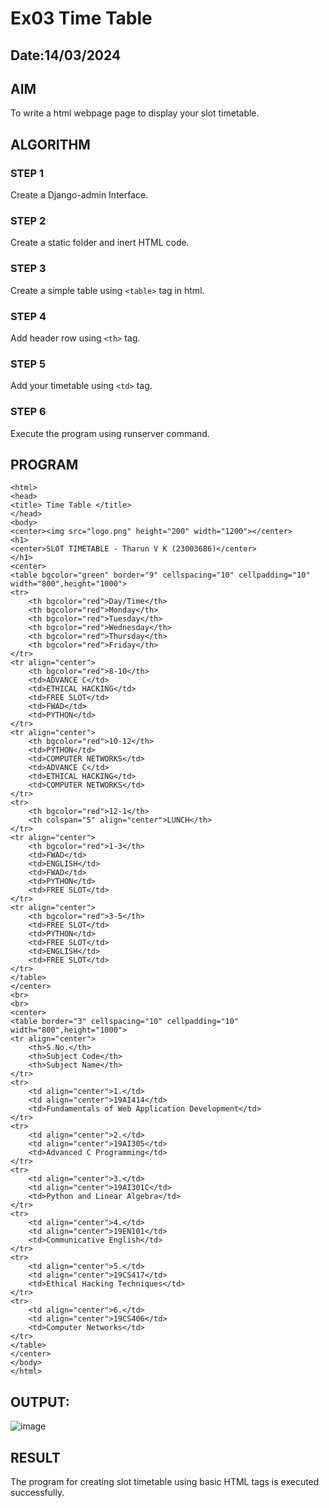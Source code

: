 # Ex03 Time Table
## Date:14/03/2024

## AIM
To write a html webpage page to display your slot timetable.

## ALGORITHM
### STEP 1
Create a Django-admin Interface.

### STEP 2
Create a static folder and inert HTML code.

### STEP 3
Create a simple table using ```<table>``` tag in html.

### STEP 4
Add header row using ```<th>``` tag.

### STEP 5
Add your timetable using ```<td>``` tag.

### STEP 6
Execute the program using runserver command.

## PROGRAM
```
<html>
<head>
<title> Time Table </title>
</head>
<body>
<center><img src="logo.png" height="200" width="1200"></center>
<h1>
<center>SLOT TIMETABLE - Tharun V K (23003686)</center>
</h1>
<center>
<table bgcolor="green" border="9" cellspacing="10" cellpadding="10" width="800",height="1000">
<tr>
    <th bgcolor="red">Day/Time</th>
    <th bgcolor="red">Monday</th>
    <th bgcolor="red">Tuesday</th>
    <th bgcolor="red">Wednesday</th>
    <th bgcolor="red">Thursday</th>
    <th bgcolor="red">Friday</th>   
</tr>
<tr align="center">
    <th bgcolor="red">8-10</th>
    <td>ADVANCE C</td>
    <td>ETHICAL HACKING</td>
    <td>FREE SLOT</td>
    <td>FWAD</td>
    <td>PYTHON</td>   
</tr>
<tr align="center">
    <th bgcolor="red">10-12</th>
    <td>PYTHON</td>
    <td>COMPUTER NETWORKS</td>
    <td>ADVANCE C</td>
    <td>ETHICAL HACKING</td>
    <td>COMPUTER NETWORKS</td>     
</tr>
<tr>
    <th bgcolor="red">12-1</th>
    <th colspan="5" align="center">LUNCH</th>      
</tr>
<tr align="center">
    <th bgcolor="red">1-3</th>
    <td>FWAD</td>
    <td>ENGLISH</td>
    <td>FWAD</td>
    <td>PYTHON</td>
    <td>FREE SLOT</td>        
</tr>
<tr align="center">
    <th bgcolor="red">3-5</th>
    <td>FREE SLOT</td>
    <td>PYTHON</td>
    <td>FREE SLOT</td>
    <td>ENGLISH</td>
    <td>FREE SLOT</td>    
</tr>
</table>
</center>
<br>
<br>
<center>
<table border="3" cellspacing="10" cellpadding="10" width="800",height="1000">
<tr align="center">
    <th>S.No.</th>
    <th>Subject Code</th>
    <th>Subject Name</th>
</tr>
<tr>
    <td align="center">1.</td>
    <td align="center">19AI414</td>
    <td>Fundamentals of Web Application Development</td>
</tr>
<tr>
    <td align="center">2.</td>
    <td align="center">19AI305</td>
    <td>Advanced C Programming</td>
</tr>
<tr>
    <td align="center">3.</td>
    <td align="center">19AI301C</td>
    <td>Python and Linear Algebra</td>
</tr>
<tr>
    <td align="center">4.</td>
    <td align="center">19EN101</td>
    <td>Communicative English</td>
</tr>
<tr>
    <td align="center">5.</td>
    <td align="center">19CS417</td>
    <td>Ethical Hacking Techniques</td>
</tr>
<tr>
    <td align="center">6.</td>
    <td align="center">19CS406</td>
    <td>Computer Networks</td>
</tr>
</table>
</center>
</body>
</html>

```

## OUTPUT:
![image](https://github.com/tharunkumaran2006/slot/assets/151625188/f1b9b870-5dca-4780-8c92-8b3f7a6b02d7)


## RESULT
The program for creating slot timetable using basic HTML tags is executed successfully.
